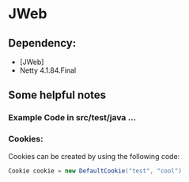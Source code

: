 # JWeb

## Dependency:
- [JWeb]
- Netty 4.1.84.Final

## Some helpful notes
### Example Code in src/test/java ...
### Cookies:
Cookies can be created by using the following code:
```java
Cookie cookie = new DefaultCookie("test", "cool")
```